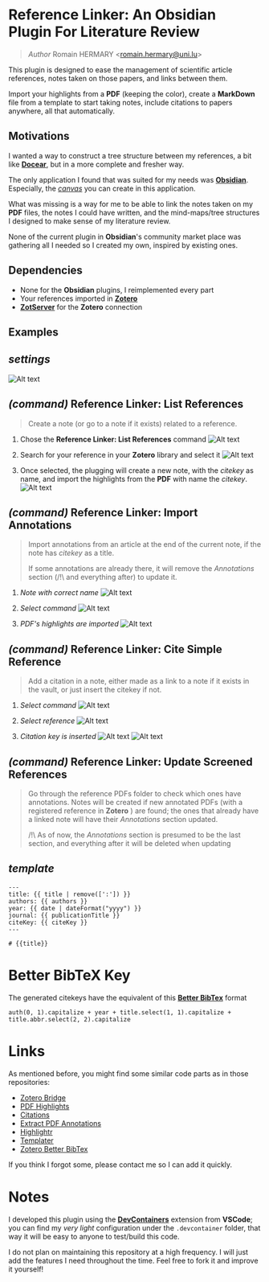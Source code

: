 # Reference Linker: An Obsidian Plugin For Literature Review
> _Author_ Romain HERMARY <<romain.hermary@uni.lu>>


This plugin is designed to ease the management of scientific article references, notes taken on those papers, and links between them.

Import your highlights from a **PDF** (keeping the color), create a **MarkDown** file from a template to start taking notes, include citations to papers anywhere, all that automatically.

## Motivations

I wanted a way to construct a tree structure between my references, a bit like [**Docear**](https://docear.org/), but in a more complete and fresher way.

The only application I found that was suited for my needs was [**Obsidian**](https://obsidian.md/). Especially, the [*canvas*](https://obsidian.md/canvas) you can create in this application.

What was missing is a way for me to be able to link the notes taken on my **PDF** files, the notes I could have written, and the mind-maps/tree structures I designed to make sense of my literature review.

None of the current plugin in **Obsidian**'s community market place was gathering all I needed so I created my own, inspired by existing ones.

## Dependencies

- None for the **Obsidian** plugins, I reimplemented every part
- Your references imported in [**Zotero**](https://www.zotero.org/)
- [**ZotServer**](https://github.com/MunGell/ZotServer) for the **Zotero** connection


## Examples

## *settings*
![Alt text](img/image-1.png)

## *(command)* Reference Linker: List References
> Create a note (or go to a note if it exists) related to a reference.

1. Chose the **Reference Linker: List References** command
![Alt text](img/image.png)

2. Search for your reference in your **Zotero** library and select it
![Alt text](img/image-4.png)

3. Once selected, the plugging will create a new note, with the *citekey* as name, and import the highlights from the **PDF** with name the *citekey*.
![Alt text](img/image-3.png)

## *(command)* Reference Linker: Import Annotations
> Import annotations from an article at the end of the current note, if the note has *citekey* as a title.
>
> If some annotations are already there, it will remove the *Annotations* section
(/!\ and everything after) to update it.

1. *Note with correct name*
![Alt text](img/image-2.png)

2. *Select command*
![Alt text](img/image-5.png)

3. *PDF's highlights are imported*
![Alt text](img/image-6.png)

## *(command)* Reference Linker: Cite Simple Reference
> Add a citation in a note, either made as a link to a note if it exists in the vault, or just insert the citekey if not.

1. *Select command*
![Alt text](img/image-7.png)

2. *Select reference*
![Alt text](img/image-8.png)

3. *Citation key is inserted*
![Alt text](img/image-11.png)
![Alt text](img/image-9.png)

## *(command)* Reference Linker: Update Screened References
> Go through the reference PDFs folder to check which ones have annotations. Notes will be created if new annotated PDFs (with a registered reference in **Zotero** ) are found; the ones that already have a linked note will have their *Annotations* section updated.
>
> /!\ As of now, the *Annotations* section is presumed to be the last section, and everything after it will be deleted when updating


## *template*
```
---
title: {{ title | remove([':']) }}
authors: {{ authors }}
year: {{ date | dateFormat("yyyy") }}
journal: {{ publicationTitle }}
citeKey: {{ citeKey }}
---

# {{title}}
```

# Better BibTeX Key

The generated citekeys have the equivalent of this [**Better BibTex**](https://retorque.re/zotero-better-bibtex/) format

```
auth(0, 1).capitalize + year + title.select(1, 1).capitalize +  title.abbr.select(2, 2).capitalize
```


# Links

As mentioned before, you might find some similar code parts as in those repositories:

- [Zotero Bridge](https://github.com/vanakat/zotero-bridge)
- [PDF Highlights](https://github.com/akaalias/obsidian-extract-pdf-highlights/tree/master)
- [Citations](https://github.com/hans/obsidian-citation-plugin/tree/master)
- [Extract PDF Annotations](https://github.com/munach/obsidian-extract-pdf-annotations)
- [Highlightr](https://github.com/chetachiezikeuzor/Highlightr-Plugin)
- [Templater](https://github.com/SilentVoid13/Templater)
- [Zotero Better BibTex](https://github.com/retorquere/zotero-better-bibtex/blob/master/content/key-manager/formatter.ts)

If you think I forgot some, please contact me so I can add it quickly.


# Notes

I developed this plugin using the [**DevContainers**](https://code.visualstudio.com/docs/devcontainers/containers) extension from **VSCode**; you can find my *very light* configuration under the `.devcontainer` folder, that way it will be easy to anyone to test/build this code.

I do not plan on maintaining this repository at a high frequency. I will just add the features I need throughout the time. Feel free to fork it and improve it yourself!